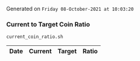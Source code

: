 Generated on `Friday 08-October-2021 at 10:03:20`

### Current to Target Coin Ratio
`current_coin_ratio.sh`

Date|Current|Target|Ratio
---|---|---|---
